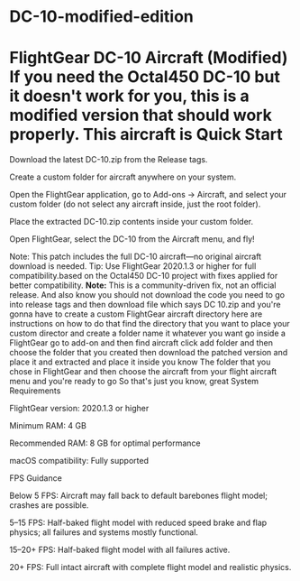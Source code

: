 # DC-10-modified-edition
# FlightGear DC-10 Aircraft (Modified)  If you need the Octal450 DC-10 but it doesn't work for you, this is a modified version that should work properly.  This aircraft is Quick Start

Download the latest DC-10.zip from the Release tags.

Create a custom folder for aircraft anywhere on your system.

Open the FlightGear application, go to Add-ons → Aircraft, and select your custom folder (do not select any aircraft inside, just the root folder).

Place the extracted DC-10.zip contents inside your custom folder.

Open FlightGear, select the DC-10 from the Aircraft menu, and fly!

Note: This patch includes the full DC-10 aircraft—no original aircraft download is needed.
Tip: Use FlightGear 2020.1.3 or higher for full compatibility.based on the Octal450 DC-10 project with fixes applied for better compatibility.  **Note:** This is a community-driven fix, not an official release.
And also know you should not download the code you need to go into release tags and then download file which says DC 10.zip and you're gonna have to create a custom FlightGear aircraft directory here are instructions on how to do that find the directory that you want to place your custom director and create a folder name it whatever you want go inside a FlightGear go to add-on and then find aircraft click add folder and then choose the folder that you created then download the patched version and place it and extracted and place it inside you know The folder that you chose in FlightGear and then choose the aircraft from your flight aircraft menu and you're ready to go
So that's just you know, great
System Requirements

FlightGear version: 2020.1.3 or higher

Minimum RAM: 4 GB

Recommended RAM: 8 GB for optimal performance

macOS compatibility: Fully supported

FPS Guidance

Below 5 FPS: Aircraft may fall back to default barebones flight model; crashes are possible.

5–15 FPS: Half-baked flight model with reduced speed brake and flap physics; all failures and systems mostly functional.

15–20+ FPS: Half-baked flight model with all failures active.

20+ FPS: Full intact aircraft with complete flight model and realistic physics.
